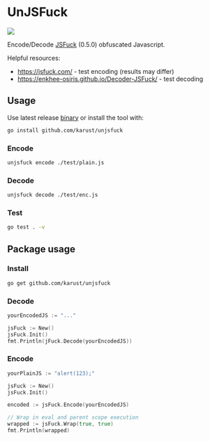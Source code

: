 # UnJSFuck
<a href="https://github.com/karust/unjsfuck/actions"><img src="https://github.com/karust/unjsfuck/actions/workflows/build_tests.yml/badge.svg"/></a>

Encode/Decode [JSFuck](https://github.com/aemkei/jsfuck/) (0.5.0) obfuscated Javascript.

Helpful resources:
* https://jsfuck.com/ - test encoding (results may differ)
* https://enkhee-osiris.github.io/Decoder-JSFuck/ - test decoding

## Usage
Use latest release [binary](https://github.com/karust/unjsfuck/releases) or install the tool with:
```sh
go install github.com/karust/unjsfuck
```

### Encode
```sh
unjsfuck encode ./test/plain.js
```

### Decode
```sh
unjsfuck decode ./test/enc.js
```

### Test
```sh
go test . -v
```


## Package usage
### Install
```sh
go get github.com/karust/unjsfuck
```
### Decode
```go
yourEncodedJS := "..."

jsFuck := New()
jsFuck.Init()
fmt.Println(jFuck.Decode(yourEncodedJS))
```
### Encode
```go
yourPlainJS := "alert(123);"

jsFuck := New()
jsFuck.Init()

encoded := jsFuck.Encode(yourEncodedJS)

// Wrap in eval and parent scope execution
wrapped := jsFuck.Wrap(true, true) 
fmt.Println(wrapped)
```